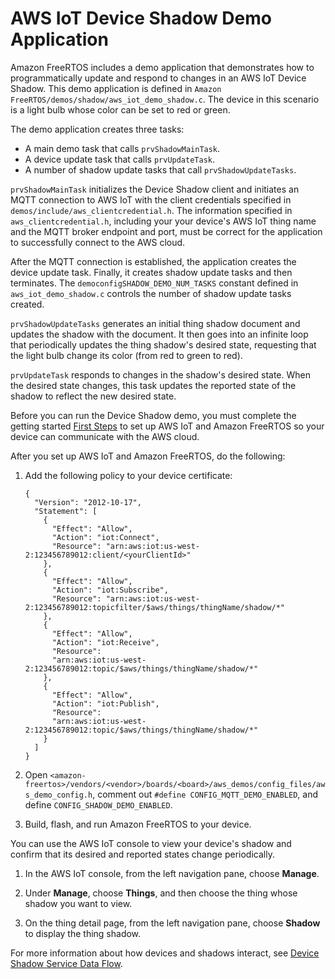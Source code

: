 # AWS IoT Device Shadow Demo Application<a name="shadow-demo"></a>

Amazon FreeRTOS includes a demo application that demonstrates how to programmatically update and respond to changes in an AWS IoT Device Shadow\. This demo application is defined in `Amazon FreeRTOS/demos/shadow/aws_iot_demo_shadow.c`\. The device in this scenario is a light bulb whose color can be set to red or green\.

The demo application creates three tasks:
+ A main demo task that calls `prvShadowMainTask`\.
+ A device update task that calls `prvUpdateTask`\.
+ A number of shadow update tasks that call `prvShadowUpdateTasks`\.

`prvShadowMainTask` initializes the Device Shadow client and initiates an MQTT connection to AWS IoT with the client credentials specified in `demos/include/aws_clientcredential.h`\. The information specified in `aws_clientcredential.h`, including your your device's AWS IoT thing name and the MQTT broker endpoint and port, must be correct for the application to successfully connect to the AWS cloud\.

After the MQTT connection is established, the application creates the device update task\. Finally, it creates shadow update tasks and then terminates\. The `democonfigSHADOW_DEMO_NUM_TASKS` constant defined in `aws_iot_demo_shadow.c` controls the number of shadow update tasks created\.

`prvShadowUpdateTasks` generates an initial thing shadow document and updates the shadow with the document\. It then goes into an infinite loop that periodically updates the thing shadow's desired state, requesting that the light bulb change its color \(from red to green to red\)\.

`prvUpdateTask` responds to changes in the shadow's desired state\. When the desired state changes, this task updates the reported state of the shadow to reflect the new desired state\.

Before you can run the Device Shadow demo, you must complete the getting started [First Steps](freertos-prereqs.md) to set up AWS IoT and Amazon FreeRTOS so your device can communicate with the AWS cloud\.

After you set up AWS IoT and Amazon FreeRTOS, do the following:

1. Add the following policy to your device certificate:

   ```
   {
     "Version": "2012-10-17",
     "Statement": [
       {
         "Effect": "Allow",
         "Action": "iot:Connect",
         "Resource": "arn:aws:iot:us-west-2:123456789012:client/<yourClientId>"
       },
       {
         "Effect": "Allow",
         "Action": "iot:Subscribe",
         "Resource": "arn:aws:iot:us-west-2:123456789012:topicfilter/$aws/things/thingName/shadow/*"
       },
       {
         "Effect": "Allow",
         "Action": "iot:Receive",
         "Resource":
         "arn:aws:iot:us-west-2:123456789012:topic/$aws/things/thingName/shadow/*"
       },
       {
         "Effect": "Allow",
         "Action": "iot:Publish",
         "Resource":
         "arn:aws:iot:us-west-2:123456789012:topic/$aws/things/thingName/shadow/*"
       }
     ]
   }
   ```

1. Open `<amazon-freertos>/vendors/<vendor>/boards/<board>/aws_demos/config_files/aws_demo_config.h`, comment out `#define CONFIG_MQTT_DEMO_ENABLED`, and define `CONFIG_SHADOW_DEMO_ENABLED`\.

1. Build, flash, and run Amazon FreeRTOS to your device\.

You can use the AWS IoT console to view your device's shadow and confirm that its desired and reported states change periodically\.

1. In the AWS IoT console, from the left navigation pane, choose **Manage**\. 

1. Under **Manage**, choose **Things**, and then choose the thing whose shadow you want to view\.

1. On the thing detail page, from the left navigation pane, choose **Shadow** to display the thing shadow\.

For more information about how devices and shadows interact, see [Device Shadow Service Data Flow](http://docs.aws.amazon.com/iot/latest/developerguide/device-shadow-data-flow.html)\.